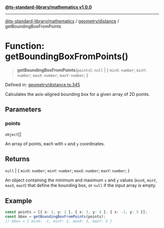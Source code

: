 [**@ts-standard-library/mathematics v1.0.0**](../../../README.md)

***

[@ts-standard-library/mathematics](../../../README.md) / [geometry/distance](../README.md) / getBoundingBoxFromPoints

# Function: getBoundingBoxFromPoints()

> **getBoundingBoxFromPoints**(`points`): `null` \| \{ `minX`: `number`; `minY`: `number`; `maxX`: `number`; `maxY`: `number`; \}

Defined in: [geometry/distance.ts:345](https://github.com/gabaudette/ts-stdlib/blob/ea80ba1db09c741e99f8cb19e94e5a29b81b623b/packages/mathematics/src/geometry/distance.ts#L345)

Calculates the axis-aligned bounding box for a given array of 2D points.

## Parameters

### points

`object`[]

An array of points, each with `x` and `y` coordinates.

## Returns

`null` \| \{ `minX`: `number`; `minY`: `number`; `maxX`: `number`; `maxY`: `number`; \}

An object containing the minimum and maximum `x` and `y` values (`minX`, `minY`, `maxX`, `maxY`)
         that define the bounding box, or `null` if the input array is empty.

## Example

```typescript
const points = [{ x: 1, y: 2 }, { x: 3, y: 4 }, { x: -1, y: 5 }];
const bbox = getBoundingBoxFromPoints(points);
// bbox = { minX: -1, minY: 2, maxX: 3, maxY: 5 }
```
